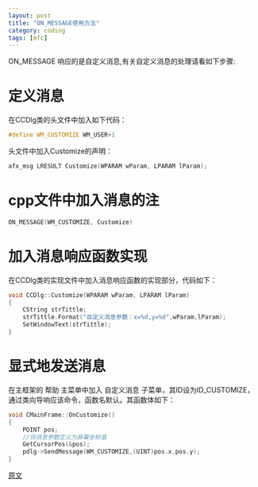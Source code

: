 ```yaml
---
layout: post
title: "ON_MESSAGE使用方法"
category: coding
tags: [mfc]
---
```


ON_MESSAGE 响应的是自定义消息,有关自定义消息的处理请看如下步骤:


# 定义消息

在CCDlg类的头文件中加入如下代码：

```cpp
#define WM_CUSTOMIZE WM_USER+1
```

头文件中加入Customize的声明：

```cpp
afx_msg LRESULT Customize(WPARAM wParam, LPARAM lParam);
```

# cpp文件中加入消息的注

```cpp
ON_MESSAGE(WM_CUSTOMIZE, Customize)
```



# 加入消息响应函数实现

在CCDlg类的实现文件中加入消息响应函数的实现部分，代码如下：

```cpp
void CCDlg::Customize(WPARAM wParam, LPARAM lParam) 
{ 
    CString strTittle; 
    strTittle.Format("自定义消息参数：x=%d,y=%d",wParam,lParam); 
    SetWindowText(strTittle); 
}
```

# 显式地发送消息

在主框架的 帮助 主菜单中加入 自定义消息 子菜单，其ID设为ID_CUSTOMIZE，通过类向导响应该命令，函数名默认。其函数体如下：

```cpp
void CMainFrame::OnCustomize() 
{ 
    POINT pos; 
    //将消息参数定义为屏幕坐标值 
    GetCursorPos(&pos); 
    pdlg->SendMessage(WM_CUSTOMIZE,(UINT)pos.x,pos.y); 
}
```

[原文](http://topic.csdn.net/u/20080702/15/b1118332-f27c-4b42-b97e-9a988bca9d96.html)

